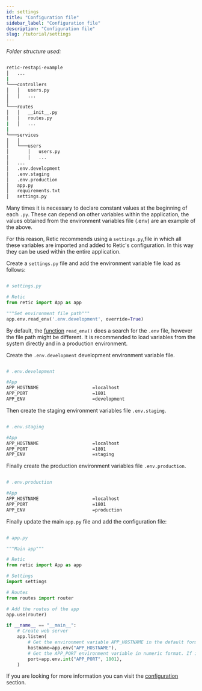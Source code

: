 ```yaml
---
id: settings
title: "Configuration file"
sidebar_label: "Configuration file"
description: "Configuration file"
slug: /tutorial/settings
---
```


_Folder structure used:_

```bash

retic-restapi-example
│   ...
|
└───controllers
│   │   users.py
│   │   ...
│
└───routes
│   │   __init__.py
│   │   routes.py
|   │   ...
|
└───services
│   │
│   └───users
│       │   users.py
│       │   ...
│   ...
│   .env.development
│   .env.staging
│   .env.production
│   app.py
│   requirements.txt
│   settings.py

```

Many times it is necessary to declare constant values at the beginning of each `.py`. These can depend on other variables within the application, the values obtained from the environment variables file (.env) are an example of the above.

For this reason, Retic recommends using a  `settings.py`,file in which all these variables are imported and added to Retic's configuration. In this way they can be used within the entire application.


Create a  `settings.py` file and add the environment variable file load as follows:

```python

# settings.py

# Retic
from retic import App as app

"""Set environment file path"""
app.env.read_env('.env.development', override=True)

```

By default, the [function](https://retic.land/manual/glossary/#function "Glossary of Terms") `read_env()` does a search for the `.env` file, however the file path might be different. It is recommended to load variables from the system directly and in a production environment.

Create the `.env.development` development environment variable file.

```bash

# .env.development

#App
APP_HOSTNAME                    =localhost
APP_PORT                        =1801
APP_ENV                         =development

```

Then create the staging environment variables file `.env.staging`.

```bash

# .env.staging

#App
APP_HOSTNAME                    =localhost
APP_PORT                        =1801
APP_ENV                         =staging

```

Finally create the production environment variables file `.env.production`.

```bash

# .env.production

#App
APP_HOSTNAME                    =localhost
APP_PORT                        =1801
APP_ENV                         =production

```

Finally update the main `app.py` file and add the configuration file:
```python

# app.py

"""Main app"""

# Retic
from retic import App as app

# Settings
import settings

# Routes
from routes import router

# Add the routes of the app
app.use(router)

if __name__ == "__main__":
    # Create web server
    app.listen(
        # Get the environment variable APP_HOSTNAME in the default format (str)
        hostname=app.env("APP_HOSTNAME"),
        # Get the APP_PORT environment variable in numeric format. If it does not exist, it returns 1801.
        port=app.env.int("APP_PORT", 1801),
    )


```

If you are looking for more information you can visit the [configuration](../concepts/settings) section.
